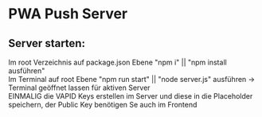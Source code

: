 # PWA Push Server

## Server starten:
Im root Verzeichnis auf package.json Ebene "npm i" || "npm install ausführen"  
Im Terminal auf root Ebene "npm run start" || "node server.js" ausführen -> Terminal geöffnet lassen für aktiven Server  
EINMALIG die VAPID Keys erstellen im Server und diese in die Placeholder speichern, der Public Key benötigen Se auch im Frontend  
